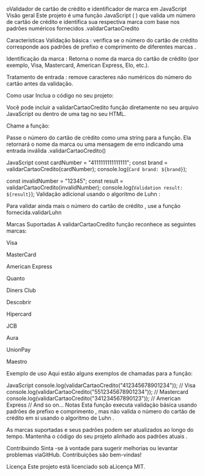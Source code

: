 oValidador de cartão de crédito e identificador de marca em JavaScript
Visão geral
Este projeto é uma função JavaScript ( ) que valida um número de cartão de crédito e identifica sua respectiva marca com base nos padrões numéricos fornecidos .validarCartaoCredito

Características
Validação básica : verifica se o número do cartão de crédito corresponde aos padrões de prefixo e comprimento de diferentes marcas .

Identificação da marca : Retorna o nome da marca do cartão de crédito (por exemplo, Visa, Mastercard, American Express, Elo, etc.).

Tratamento de entrada : remove caracteres não numéricos do número do cartão antes da validação.

Como usar​
Inclua o código no seu projeto:

Você pode incluir a validarCartaoCredito função diretamente no seu arquivo JavaScript ou dentro de uma tag no seu HTML.<script>

HTML
<script>
// Insert the provided function code here.
</script>
Chame a função:

Passe o número do cartão de crédito como uma string para a função. Ela retornará o nome da marca ou uma mensagem de erro indicando uma entrada inválida .validarCartaoCredito()

JavaScript
const cardNumber = "4111111111111111";
const brand = validarCartaoCredito(cardNumber);
console.log(`Card brand: ${brand}`);

const invalidNumber = "12345";
const result = validarCartaoCredito(invalidNumber);
console.log(`Validation result: ${result}`);
Validação adicional usando o algoritmo de Luhn :

Para validar ainda mais o número do cartão de crédito , use a função fornecida.validarLuhn

Marcas Suportadas
A validarCartaoCredito função reconhece as seguintes marcas:

Visa

MasterCard

American Express

Quanto

Diners Club

Descobrir

Hipercard

JCB

Aura

UnionPay

Maestro

Exemplo de uso
Aqui estão alguns exemplos de chamadas para a função:

JavaScript
console.log(validarCartaoCredito("412345678901234")); // Visa
console.log(validarCartaoCredito("5512345678901234")); // Mastercard
console.log(validarCartaoCredito("341234567890123")); // American Express
// And so on...
Notas
Esta função executa validação básica usando padrões de prefixo e comprimento , mas não valida o número do cartão de crédito em si usando o algoritmo de Luhn .

As marcas suportadas e seus padrões podem ser atualizados ao longo do tempo. Mantenha o código do seu projeto alinhado aos padrões atuais .

Contribuindo
Sinta -se à vontade para sugerir melhorias ou levantar problemas viaGitHub. Contribuições são bem-vindas!

Licença
Este projeto está licenciado sob aLicença MIT.
